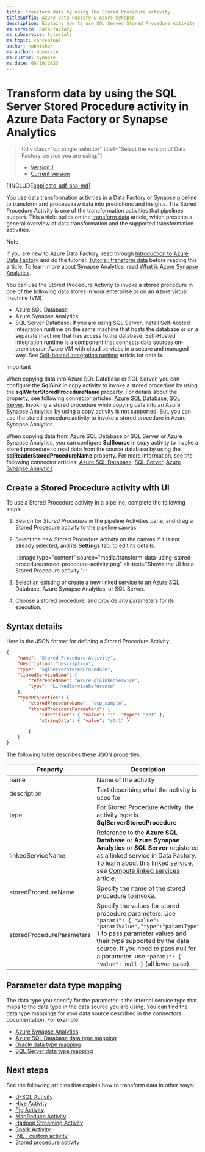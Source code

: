 ```yaml
---
title: Transform data by using the Stored Procedure activity
titleSuffix: Azure Data Factory & Azure Synapse
description: Explains how to use SQL Server Stored Procedure Activity to invoke a stored procedure in an Azure SQL Database/Data Warehouse from an Azure Data Factory or Synapse Analytics pipeline.
ms.service: data-factory
ms.subservice: tutorials
ms.topic: conceptual
author: nabhishek
ms.author: abnarain
ms.custom: synapse
ms.date: 08/10/2023
---
```


# Transform data by using the SQL Server Stored Procedure activity in Azure Data Factory or Synapse Analytics
> [!div class="op_single_selector" title1="Select the version of Data Factory service you are using:"]
> * [Version 1](v1/data-factory-stored-proc-activity.md)
> * [Current version](transform-data-using-stored-procedure.md)

[!INCLUDE[appliesto-adf-asa-md](includes/appliesto-adf-asa-md.md)]

You use data transformation activities in a Data Factory or Synapse [pipeline](concepts-pipelines-activities.md) to transform and process raw data into predictions and insights. The Stored Procedure Activity is one of the transformation activities that pipelines support. This article builds on the [transform data](transform-data.md) article, which presents a general overview of data transformation and the supported transformation activities.

> [!NOTE]
> If you are new to Azure Data Factory, read through [Introduction to Azure Data Factory](introduction.md) and do the tutorial: [Tutorial: transform data](tutorial-transform-data-spark-powershell.md) before reading this article.  To learn more about Synapse Analytics, read [What is Azure Synapse Analytics](../synapse-analytics/overview-what-is.md).

You can use the Stored Procedure Activity to invoke a stored procedure in one of the following data stores in your enterprise or on an Azure virtual machine (VM): 

- Azure SQL Database
- Azure Synapse Analytics
- SQL Server Database.  If you are using SQL Server, install Self-hosted integration runtime on the same machine that hosts the database or on a separate machine that has access to the database. Self-Hosted integration runtime is a component that connects data sources on-premises/on Azure VM with cloud services in a secure and managed way. See [Self-hosted integration runtime](create-self-hosted-integration-runtime.md) article for details.

> [!IMPORTANT]
> When copying data into Azure SQL Database or SQL Server, you can configure the **SqlSink** in copy activity to invoke a stored procedure by using the **sqlWriterStoredProcedureName** property. For details about the property, see following connector articles: [Azure SQL Database](connector-azure-sql-database.md), [SQL Server](connector-sql-server.md). Invoking a stored procedure while copying data into an Azure Synapse Analytics by using a copy activity is not supported. But, you can use the stored procedure activity to invoke a stored procedure in Azure Synapse Analytics. 
>
> When copying data from Azure SQL Database or SQL Server or Azure Synapse Analytics, you can configure **SqlSource** in copy activity to invoke a stored procedure to read data from the source database by using the **sqlReaderStoredProcedureName** property. For more information, see the following connector articles: [Azure SQL Database](connector-azure-sql-database.md), [SQL Server](connector-sql-server.md), [Azure Synapse Analytics](connector-azure-sql-data-warehouse.md)          

 ## Create a Stored Procedure activity with UI

To use a Stored Procedure activity in a pipeline, complete the following steps:

1. Search for _Stored Procedure_ in the pipeline Activities pane, and drag a Stored Procedure activity to the pipeline canvas.
1. Select the new Stored Procedure activity on the canvas if it is not already selected, and its  **Settings** tab, to edit its details.

   :::image type="content" source="media/transform-data-using-stored-procedure/stored-procedure-activity.png" alt-text="Shows the UI for a Stored Procedure activity.":::

1. Select an existing or create a new linked service to an Azure SQL Database, Azure Synapse Analytics, or SQL Server.
1. Choose a stored procedure, and provide any parameters for its execution.

## Syntax details
Here is the JSON format for defining a Stored Procedure Activity:

```json
{
    "name": "Stored Procedure Activity",
    "description":"Description",
    "type": "SqlServerStoredProcedure",
    "linkedServiceName": {
        "referenceName": "AzureSqlLinkedService",
        "type": "LinkedServiceReference"
    },
    "typeProperties": {
        "storedProcedureName": "usp_sample",
        "storedProcedureParameters": {
            "identifier": { "value": "1", "type": "Int" },
            "stringData": { "value": "str1" }

        }
    }
}
```

The following table describes these JSON properties:

| Property                  | Description                              | Required |
| ------------------------- | ---------------------------------------- | -------- |
| name                      | Name of the activity                     | Yes      |
| description               | Text describing what the activity is used for | No       |
| type                      | For Stored Procedure Activity, the activity type is **SqlServerStoredProcedure** | Yes      |
| linkedServiceName         | Reference to the **Azure SQL Database** or **Azure Synapse Analytics** or **SQL Server** registered as a linked service in Data Factory. To learn about this linked service, see [Compute linked services](compute-linked-services.md) article. | Yes      |
| storedProcedureName       | Specify the name of the stored procedure to invoke. | Yes      |
| storedProcedureParameters | Specify the values for stored procedure parameters. Use `"param1": { "value": "param1Value","type":"param1Type" }` to pass parameter values and their type supported by the data source. If you need to pass null for a parameter, use `"param1": { "value": null }` (all lower case). | No       |

## Parameter data type mapping
The data type you specify for the parameter is the internal service type that maps to the data type in the data source you are using. You can find the data type mappings for your data source described in the connectors documentation. For example:

- [Azure Synapse Analytics](connector-azure-sql-data-warehouse.md#data-type-mapping-for-azure-synapse-analytics)
- [Azure SQL Database data type mapping](connector-azure-sql-database.md#data-type-mapping-for-azure-sql-database)
- [Oracle  data type mapping](connector-oracle.md#data-type-mapping-for-oracle)
- [SQL Server data type mapping](connector-sql-server.md#data-type-mapping-for-sql-server)

## Next steps
See the following articles that explain how to transform data in other ways: 

* [U-SQL Activity](transform-data-using-data-lake-analytics.md)
* [Hive Activity](transform-data-using-hadoop-hive.md)
* [Pig Activity](transform-data-using-hadoop-pig.md)
* [MapReduce Activity](transform-data-using-hadoop-map-reduce.md)
* [Hadoop Streaming Activity](transform-data-using-hadoop-streaming.md)
* [Spark Activity](transform-data-using-spark.md)
* [.NET custom activity](transform-data-using-dotnet-custom-activity.md)
* [Stored procedure activity](transform-data-using-stored-procedure.md)
